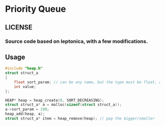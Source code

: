 # Priority Queue

## LICENSE
### Source code based on leptonica, with a few modifications.

## Usage
``` c
#include "heap.h"
struct struct_a
{
	float sort_param; // can be any name, but the type must be float, and at the first
	int value;
};

HEAP* heap = heap_create(0, SORT_DECREASING);
struct struct_a* a = malloc(sizeof(struct struct_a));
a->sort_param = 190;
heap_add(heap, a);
struct struct_a* item = heap_remove(heap); // pop the bigger/smaller
```